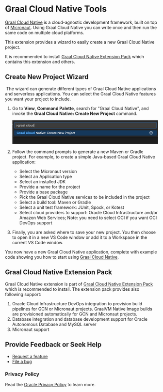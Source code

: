 # Graal Cloud Native Tools

[Graal Cloud Native](https://graal.cloud/) is a cloud-agnostic development framework, built on top of
[Micronaut](https://micronaut.io/). Using Graal Cloud Native you can write once and then run the same code on multiple cloud platforms.

This extension provides a wizard to easily create a new Graal Cloud Native project.

It is recommended to install [Graal Cloud Native Extension Pack](https://marketplace.visualstudio.com/items?itemName=oracle-labs-graalvm.graal-cloud-native-pack) which contains this extension and others.

## <a name='gcn-projects-generation-wizard'></a>Create New Project Wizard
​
The wizard can generate different types of Graal Cloud Native applications and serverless applications. You can select the Graal Cloud Native features you want your project to include.

1. Go to **View**, **Command Palette**, search for "Graal Cloud Native", and invoke the **Graal Cloud Native: Create New Project** command.

    ![Create New Proct Action](images/gcn-vscode-actions.png)

2. Follow the command prompts to generate a new Maven or Gradle project. For example, to create a simple Java-based Graal Cloud Native application:
    - Select the Micronaut version
    - Select an Application type
    - Select an installed JDK
    - Provide a name for the project
    - Provide a base package
    - Pick the Graal Cloud Native services to be included in the project
    - Select a build tool: Maven or Gradle
    - Select a unit test framework: JUnit, Spock, or Kotest
    - Select cloud providers to support: Oracle Cloud Infrastructure and/or Amazon Web Services; Note: you need to select OCI if you want OCI DevOps support

3. Finally, you are asked where to save your new project. You then choose to open it in a new VS Code window or add it to a Workspace in the current VS Code window.

You now have a new Graal Cloud Native application, complete with example code showing you how to start using [Graal Cloud Native](https://graal.cloud/).

## <a name='gcn-extension-pack'></a>Graal Cloud Native Extension Pack
Graal Cloud Native extension is part of [Graal Cloud Native Extension Pack](https://marketplace.visualstudio.com/items?itemName=oracle-labs-graalvm.graal-cloud-native-pack) which is recommended to install. The extension pack provides also following support:
1. Oracle Cloud Infrastructure DevOps integration to provision build pipelines for GCN or Micronaut projects. GraalVM Native Image builds are provisioned automatically for GCN and Micronaut projects.
2. Database integration and database development support for Oracle Autonomous Database and MySQL server
3. Micronaut support

## <a name='provide-feedback-or-seek-help'></a>Provide Feedback or Seek Help

* [Request a feature](https://github.com/graalvm/vscode-extensions/issues/new?labels=enhancement)
* [File a bug](https://github.com/graalvm/vscode-extensions/issues/new?labels=bug)

### <a name='privacy-policy'></a>Privacy Policy

Read the [Oracle Privacy Policy](https://www.oracle.com/legal/privacy/privacy-policy.html) to learn more.
